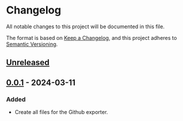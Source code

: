 # Changelog

All notable changes to this project will be documented in this file.

The format is based on [Keep a Changelog](https://keepachangelog.com/en/1.0.0/),
and this project adheres to [Semantic Versioning](https://semver.org/spec/v2.0.0.html).

## [Unreleased]

## [0.0.1] - 2024-03-11

### Added

- Create all files for the Github exporter.

[Unreleased]: https://github.com/giantswarm/release-exporter/compare/v0.0.1...HEAD
[0.0.1]: https://github.com/giantswarm/release-exporter/compare/v0.0.1...v0.0.1
[0.0.1]: https://github.com/giantswarm/operational-load-exporter/compare/v0.0.0...v0.0.1
